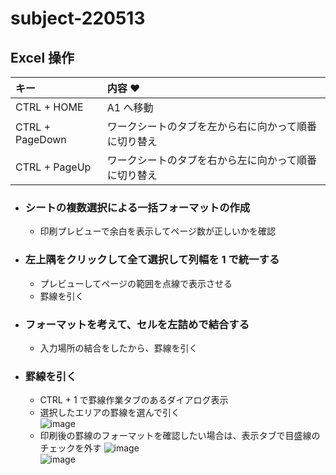 # subject-220513

## Excel 操作

| キー | 内容 ♥
| :--- | :--- 
| CTRL + HOME | A1 へ移動
| CTRL + PageDown | ワークシートのタブを左から右に向かって順番に切り替え
| CTRL + PageUp | ワークシートのタブを右から左に向かって順番に切り替え

- ### シートの複数選択による一括フォーマットの作成
  - 印刷プレビューで余白を表示してページ数が正しいかを確認

- ### 左上隅をクリックして全て選択して列幅を 1 で統一する
  - プレビューしてページの範囲を点線で表示させる
  - 罫線を引く

- ### フォーマットを考えて、セルを左詰めで結合する
  - 入力場所の結合をしたから、罫線を引く

- ### 罫線を引く
  - CTRL + 1 で罫線作業タブのあるダイアログ表示
  - 選択したエリアの罫線を選んで引く\
  ![image](https://user-images.githubusercontent.com/1501327/168193784-35cd2cdc-6691-4f04-97ad-c3cac8437b9d.png)
  - 印刷後の罫線のフォーマットを確認したい場合は、表示タブで目盛線のチェックを外す
  ![image](https://user-images.githubusercontent.com/1501327/168194676-4b23e81f-8025-488a-824f-0bbad1900a5f.png)\
  ![image](https://user-images.githubusercontent.com/1501327/168194726-d4f61a05-f55f-45c7-909d-a705d296b784.png)

  
